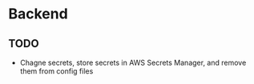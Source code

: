 # Backend

## TODO
- Chagne secrets, store secrets in AWS Secrets Manager, and remove them from config files 